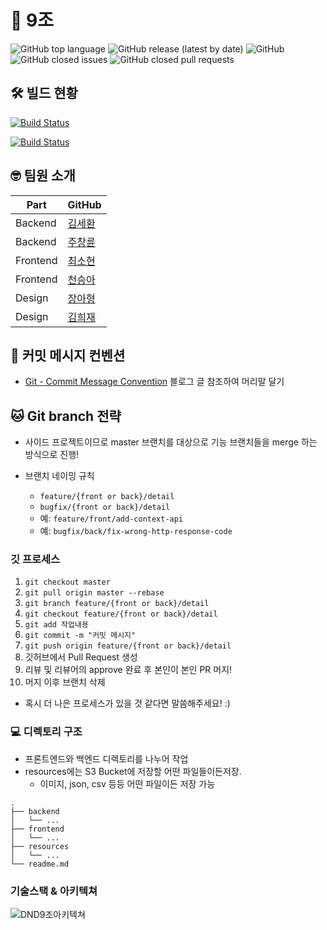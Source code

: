 # 🌱 9조

![GitHub top language](https://img.shields.io/github/languages/top/dnd-side-project/dnd-mentee-4th-9-repo) ![GitHub release (latest by date)](https://img.shields.io/github/v/release/dnd-side-project/dnd-mentee-4th-9-repo) ![GitHub](https://img.shields.io/github/license/dnd-side-project/dnd-mentee-4th-9-repo)
![GitHub closed issues](https://img.shields.io/github/issues-closed-raw/dnd-side-project/dnd-mentee-4th-9-repo) ![GitHub closed pull requests](https://img.shields.io/github/issues-pr-closed-raw/dnd-side-project/dnd-mentee-4th-9-repo)

## 🛠 빌드 현황

[![Build Status](http://3.34.87.77:8080/job/Deploying%20Backend%20-%20express%20REST%20API/badge/icon?subject=Backend%20Build)](http://3.34.87.77:8080/job/Deploying%20Backend%20-%20express%20REST%20API/)

[![Build Status](http://3.34.87.77:8080/job/Deploying%20Front-end%20REACT%20APP/badge/icon?subject=Front%20Build)](http://3.34.87.77:8080/job/Deploying%20Front-end%20REACT%20APP/)

## 🤓 팀원 소개

| Part     	| GitHub                                   	|
|----------	|------------------------------------------	|
| Backend  	| [김세환](https://github.com/kimsehwan96) 	|
| Backend  	| [주창륜](https://github.com/geneaky)     	|
| Frontend 	| [최소현](https://github.com/choisohyun)  	|
| Frontend 	| [천승아](https://github.com/1000peach)   	|
| Design   	| [장아형]()                               	|
| Design   	| [김희재](https://www.behance.net/reckshu11a868/projects)                               	|

## 🌟 커밋 메시지 컨벤션

- [Git - Commit Message Convention](https://doublesprogramming.tistory.com/256) 블로그 글 참조하여 머리말 달기

## 🐱 Git branch 전략
- 사이드 프로젝트이므로 master 브랜치를 대상으로 기능 브랜치들을 merge 하는 방식으로 진행!

- 브랜치 네이밍 규칙
    - `feature/{front or back}/detail`
    - `bugfix/{front or back}/detail`
    - 예: `feature/front/add-context-api`
    - 예: `bugfix/back/fix-wrong-http-response-code`

### 깃 프로세스

1. `git checkout master`
2. `git pull origin master --rebase`
3. `git branch feature/{front or back}/detail`
4. `git checkout feature/{front or back}/detail`
5. `git add 작업내용`
6. `git commit -m "커밋 메시지"`
7. `git push origin feature/{front or back}/detail`
8. 깃허브에서 Pull Request 생성
9. 리뷰 및 리뷰어의 approve 완료 후 본인이 본인 PR 머지!
10. 머지 이후 브랜치 삭제

- 혹시 더 나은 프로세스가 있을 것 같다면 말씀해주세요! :)

### 💻 디렉토리 구조

- 프론트엔드와 백엔드 디렉토리를 나누어 작업
- resources에는 S3 Bucket에 저장할 어떤 파일들이든저장.
    - 이미지, json, csv 등등 어떤 파일이든 저장 가능

```
.
├── backend
│   └── ...
├── frontend
│   └── ...
├── resources
│   └── ...
└── readme.md
```

### 기술스택 & 아키텍쳐

![DND9조아키텍쳐](images/DND아키텍쳐9조.png)